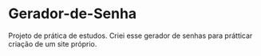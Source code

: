 # Gerador-de-Senha
Projeto de prática de estudos. 
Criei esse gerador de senhas para prátticar criação de um site próprio. 

